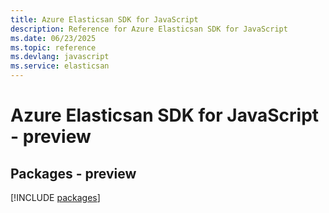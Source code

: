 ```yaml
---
title: Azure Elasticsan SDK for JavaScript
description: Reference for Azure Elasticsan SDK for JavaScript
ms.date: 06/23/2025
ms.topic: reference
ms.devlang: javascript
ms.service: elasticsan
---
```

# Azure Elasticsan SDK for JavaScript - preview
## Packages - preview
[!INCLUDE [packages](elasticsan-index.md)]